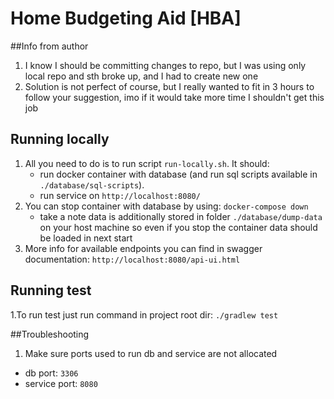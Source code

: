 # Home Budgeting Aid [HBA]
##Info from author
1. I know I should be committing changes to repo, but I was using only local repo and sth broke up, and I had to create new one
2. Solution is not perfect of course, but I really wanted to fit in 3 hours to follow your suggestion, imo if it would take more time I shouldn't get this job

## Running locally
1. All you need to do is to run script `run-locally.sh`. It should:
   * run docker container with database (and run sql scripts available in `./database/sql-scripts`).
   * run service on `http://localhost:8080/`
2. You can stop container with database by using: `docker-compose down`
   * take a note data is additionally stored in folder `./database/dump-data` on your host machine 
     so even if you stop the container data should be loaded in next start
3. More info for available endpoints you can find in swagger documentation: `http://localhost:8080/api-ui.html`

## Running test
1.To run test just run command in project root dir: `./gradlew test`

##Troubleshooting
1. Make sure ports used to run db and service are not allocated
* db port: `3306`
* service port: `8080`